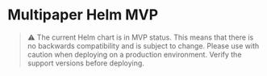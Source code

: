 # Multipaper Helm MVP

> :warning: The current Helm chart is in MVP status. This means that there is no backwards compatibility and is subject to change.
Please use with caution when deploying on a production environment. Verify the support versions before deploying.